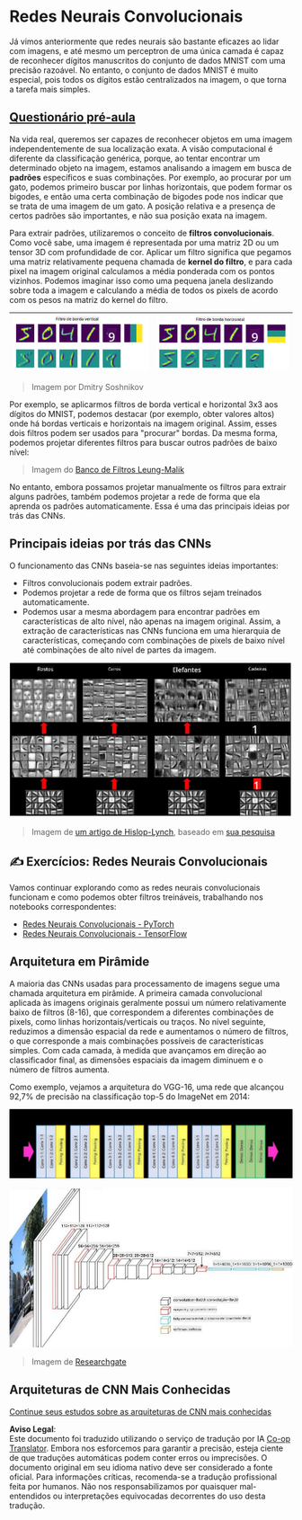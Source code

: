 <!--
CO_OP_TRANSLATOR_METADATA:
{
  "original_hash": "088837b42b7d99198bf62db8a42411e0",
  "translation_date": "2025-08-26T09:29:51+00:00",
  "source_file": "lessons/4-ComputerVision/07-ConvNets/README.md",
  "language_code": "br"
}
-->
# Redes Neurais Convolucionais

Já vimos anteriormente que redes neurais são bastante eficazes ao lidar com imagens, e até mesmo um perceptron de uma única camada é capaz de reconhecer dígitos manuscritos do conjunto de dados MNIST com uma precisão razoável. No entanto, o conjunto de dados MNIST é muito especial, pois todos os dígitos estão centralizados na imagem, o que torna a tarefa mais simples.

## [Questionário pré-aula](https://ff-quizzes.netlify.app/en/ai/quiz/13)

Na vida real, queremos ser capazes de reconhecer objetos em uma imagem independentemente de sua localização exata. A visão computacional é diferente da classificação genérica, porque, ao tentar encontrar um determinado objeto na imagem, estamos analisando a imagem em busca de **padrões** específicos e suas combinações. Por exemplo, ao procurar por um gato, podemos primeiro buscar por linhas horizontais, que podem formar os bigodes, e então uma certa combinação de bigodes pode nos indicar que se trata de uma imagem de um gato. A posição relativa e a presença de certos padrões são importantes, e não sua posição exata na imagem.

Para extrair padrões, utilizaremos o conceito de **filtros convolucionais**. Como você sabe, uma imagem é representada por uma matriz 2D ou um tensor 3D com profundidade de cor. Aplicar um filtro significa que pegamos uma matriz relativamente pequena chamada de **kernel do filtro**, e para cada pixel na imagem original calculamos a média ponderada com os pontos vizinhos. Podemos imaginar isso como uma pequena janela deslizando sobre toda a imagem e calculando a média de todos os pixels de acordo com os pesos na matriz do kernel do filtro.

![Filtro de Borda Vertical](../../../../../translated_images/filter-vert.b7148390ca0bc356ddc7e55555d2481819c1e86ddde9dce4db5e71a69d6f887f.br.png) | ![Filtro de Borda Horizontal](../../../../../translated_images/filter-horiz.59b80ed4feb946efbe201a7fe3ca95abb3364e266e6fd90820cb893b4d3a6dda.br.png)
----|----

> Imagem por Dmitry Soshnikov

Por exemplo, se aplicarmos filtros de borda vertical e horizontal 3x3 aos dígitos do MNIST, podemos destacar (por exemplo, obter valores altos) onde há bordas verticais e horizontais na imagem original. Assim, esses dois filtros podem ser usados para "procurar" bordas. Da mesma forma, podemos projetar diferentes filtros para buscar outros padrões de baixo nível:

> Imagem do [Banco de Filtros Leung-Malik](https://www.robots.ox.ac.uk/~vgg/research/texclass/filters.html)

No entanto, embora possamos projetar manualmente os filtros para extrair alguns padrões, também podemos projetar a rede de forma que ela aprenda os padrões automaticamente. Essa é uma das principais ideias por trás das CNNs.

## Principais ideias por trás das CNNs

O funcionamento das CNNs baseia-se nas seguintes ideias importantes:

* Filtros convolucionais podem extrair padrões.
* Podemos projetar a rede de forma que os filtros sejam treinados automaticamente.
* Podemos usar a mesma abordagem para encontrar padrões em características de alto nível, não apenas na imagem original. Assim, a extração de características nas CNNs funciona em uma hierarquia de características, começando com combinações de pixels de baixo nível até combinações de alto nível de partes da imagem.

![Extração Hierárquica de Características](../../../../../translated_images/FeatureExtractionCNN.d9b456cbdae7cb643fde3032b81b2940e3cf8be842e29afac3f482725ba7f95c.br.png)

> Imagem de [um artigo de Hislop-Lynch](https://www.semanticscholar.org/paper/Computer-vision-based-pedestrian-trajectory-Hislop-Lynch/26e6f74853fc9bbb7487b06dc2cf095d36c9021d), baseado em [sua pesquisa](https://dl.acm.org/doi/abs/10.1145/1553374.1553453)

## ✍️ Exercícios: Redes Neurais Convolucionais

Vamos continuar explorando como as redes neurais convolucionais funcionam e como podemos obter filtros treináveis, trabalhando nos notebooks correspondentes:

* [Redes Neurais Convolucionais - PyTorch](../../../../../lessons/4-ComputerVision/07-ConvNets/ConvNetsPyTorch.ipynb)
* [Redes Neurais Convolucionais - TensorFlow](../../../../../lessons/4-ComputerVision/07-ConvNets/ConvNetsTF.ipynb)

## Arquitetura em Pirâmide

A maioria das CNNs usadas para processamento de imagens segue uma chamada arquitetura em pirâmide. A primeira camada convolucional aplicada às imagens originais geralmente possui um número relativamente baixo de filtros (8-16), que correspondem a diferentes combinações de pixels, como linhas horizontais/verticais ou traços. No nível seguinte, reduzimos a dimensão espacial da rede e aumentamos o número de filtros, o que corresponde a mais combinações possíveis de características simples. Com cada camada, à medida que avançamos em direção ao classificador final, as dimensões espaciais da imagem diminuem e o número de filtros aumenta.

Como exemplo, vejamos a arquitetura do VGG-16, uma rede que alcançou 92,7% de precisão na classificação top-5 do ImageNet em 2014:

![Camadas do ImageNet](../../../../../translated_images/vgg-16-arch1.d901a5583b3a51baeaab3e768567d921e5d54befa46e1e642616c5458c934028.br.jpg)

![Pirâmide do ImageNet](../../../../../translated_images/vgg-16-arch.64ff2137f50dd49fdaa786e3f3a975b3f22615efd13efb19c5d22f12e01451a1.br.jpg)

> Imagem de [Researchgate](https://www.researchgate.net/figure/Vgg16-model-structure-To-get-the-VGG-NIN-model-we-replace-the-2-nd-4-th-6-th-7-th_fig2_335194493)

## Arquiteturas de CNN Mais Conhecidas

[Continue seus estudos sobre as arquiteturas de CNN mais conhecidas](CNN_Architectures.md)

**Aviso Legal**:  
Este documento foi traduzido utilizando o serviço de tradução por IA [Co-op Translator](https://github.com/Azure/co-op-translator). Embora nos esforcemos para garantir a precisão, esteja ciente de que traduções automáticas podem conter erros ou imprecisões. O documento original em seu idioma nativo deve ser considerado a fonte oficial. Para informações críticas, recomenda-se a tradução profissional feita por humanos. Não nos responsabilizamos por quaisquer mal-entendidos ou interpretações equivocadas decorrentes do uso desta tradução.